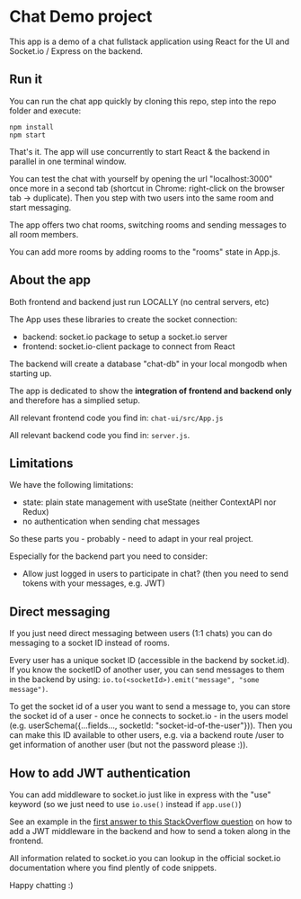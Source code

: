 # Chat Demo project

This app is a demo of a chat fullstack application using React for the UI
and Socket.io / Express on the backend. 

## Run it 

You can run the chat app quickly by cloning this repo, step into the repo folder and execute:

```
npm install
npm start
```

That's it. The app will use concurrently to start React & the backend in parallel in one terminal window.

You can test the chat with yourself by opening the url "localhost:3000" once more in a second tab (shortcut in Chrome: right-click on the browser tab -> duplicate). Then you step with two users into the same room and start messaging.

The app offers two chat rooms, switching rooms and sending messages to all room members. 

You can add more rooms by adding rooms to the "rooms" state in App.js.

## About the app

Both frontend and backend just run LOCALLY (no central servers, etc)

The App uses these libraries to create the socket connection:
* backend: socket.io package to setup a socket.io server 
* frontend: socket.io-client package to connect from React

The backend will create a database "chat-db" in your local mongodb when starting up.

The app is dedicated to show the **integration of frontend and backend only** and therefore has a simplied setup. 

All relevant frontend code you find in: `chat-ui/src/App.js`

All relevant backend code you find in: `server.js`.

## Limitations

We have the following limitations:

* state: plain state management with useState (neither ContextAPI nor Redux)
* no authentication when sending chat messages

So these parts you - probably - need to adapt in your real project.

Especially for the backend part you need to consider:
* Allow just logged in users to participate in chat? (then you need to send tokens with your messages, e.g. JWT)

## Direct messaging

If you just need direct messaging between users (1:1 chats) you can do messaging to a socket ID instead of rooms. 

Every user has a unique socket ID (accessible in the backend by socket.id). If you know the socketID of another user, you can send messages to them in the backend by using: `io.to(<socketId>).emit("message", "some message")`. 

To get the socket id of a user you want to send a message to, you can store the socket id of a user - once he connects to socket.io - in the users model (e.g. userSchema({...fields..., socketId: "socket-id-of-the-user"})). Then you can make this ID available to other users, e.g. via a backend route /user to get information of another user (but not the password please :)).

## How to add JWT authentication

You can add middleware to socket.io just like in express with the "use" keyword (so we just need to use `io.use()` instead if `app.use()`)

See an example in the [first answer to this StackOverflow question](https://stackoverflow.com/questions/36788831/authenticating-socket-io-connections-using-jwt) on how to add a JWT middleware in the backend and how to send a token along in the frontend.

All information related to socket.io you can lookup in the official socket.io documentation where you find plently of code snippets.

Happy chatting :)